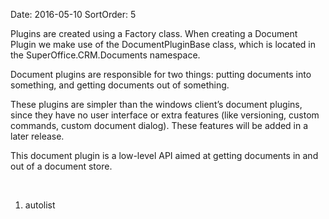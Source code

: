 Date: 2016-05-10
SortOrder: 5

Plugins are created using a Factory class. When creating a Document Plugin we make use of the DocumentPluginBase class, which is located in the SuperOffice.CRM.Documents namespace.

Document plugins are responsible for two things: putting documents into something, and getting documents out of something.

These plugins are simpler than the windows client’s document plugins, since they have no user interface or extra features (like versioning, custom commands, custom document dialog). These features will be added in a later release.

This document plugin is a low-level API aimed at getting documents in and out of a document store.

 

1. autolist
